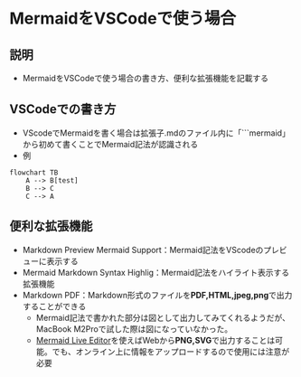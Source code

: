 # MermaidをVSCodeで使う場合
## 説明
- MermaidをVSCodeで使う場合の書き方、便利な拡張機能を記載する

## VSCodeでの書き方
- VScodeでMermaidを書く場合は拡張子.mdのファイル内に「```mermaid」から初めて書くことでMermaid記法が認識される
- 例
```mermaid
flowchart TB
    A --> B[test]
    B --> C
    C --> A
```

## 便利な拡張機能
- Markdown Preview Mermaid Support：Mermaid記法をVScodeのプレビューに表示する
- Mermaid Markdown Syntax Highlig：Mermaid記法をハイライト表示する拡張機能
- Markdown PDF：Markdown形式のファイルを**PDF,HTML,jpeg,png**で出力することができる
  - Mermaid記法で書かれた部分は図として出力してみてくれるようだが、MacBook M2Proで試した際は図になっていなかった。
  - [Mermaid Live Editor](https://mermaid.live/)を使えばWebから**PNG,SVG**で出力することは可能。でも、オンライン上に情報をアップロードするので使用には注意が必要

